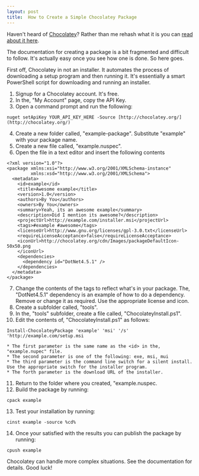 ```yaml
---
layout: post
title:  How to Create a Simple Chocolatey Package
---
```

Haven't heard of [Chocolatey](http://chocolatey.org)? Rather than me rehash what it is you can [read about it here](http://www.hanselman.com/blog/IsTheWindowsUserReadyForAptget.aspx).

The documentation for creating a package is a bit fragmented and difficult to follow. It's actually easy once you see how one is done. So here goes.

First off, Chocolatey in not an installer. It automates the process of downloading a setup program and then running it. It's essentially a smart PowerShell script for downloading and running an installer. 

  1. Signup for a Chocolatey account. It's free. 
  2. In the, "My Account" page, copy the API Key. 
  3. Open a command prompt and run the following: 
    
    nuget setApiKey YOUR_API_KEY_HERE -Source [http://chocolatey.org/](http://chocolatey.org/)

  4. Create a new folder called, "example-package". Substitute "example" with your package name.
  5. Create a new file called, "example.nuspec". 
  6. Open the file in a text editor and insert the following contents 
    
    <?xml version="1.0"?>
    <package xmlns:xsi="http://www.w3.org/2001/XMLSchema-instance" 
             xmlns:xsd="http://www.w3.org/2001/XMLSchema">
      <metadata>
        <id>example</id>
        <title>Awesome example</title>
        <version>1.0</version>
        <authors>By You</authors>
        <owners>By You</owners>
        <summary>Yeah, its an awesome example</summary>
        <description>Did I mention its awesome?</description>
        <projectUrl>http://example.com/installer.msi</projectUrl>
        <tags>#example #awesome</tags>
        <licenseUrl>http://www.gnu.org/licenses/gpl-3.0.txt</licenseUrl>
        <requireLicenseAcceptance>false</requireLicenseAcceptance>
        <iconUrl>http://chocolatey.org/cdn/Images/packageDefaultIcon-50x50.png
        </iconUrl>
        <dependencies>
          <dependency id="DotNet4.5.1" />
        </dependencies>
      </metadata>
    </package>

  7. Change the contents of the tags to reflect what's in your package. The, "DotNet4.5.1" dependency is an example of how to do a dependency. Remove or change it as required. Use the appropriate license and icon. 
  8. Create a subfolder called, "tools".
  9. In the, "tools" subfolder, create a file called, "ChocolateyInstall.ps1". 
  10. Edit the contents of, "ChocolateyInstall.ps1" as follows: 
    
    Install-ChocolateyPackage 'example' 'msi' '/s' 'http://example.com/setup.msi

    * The first parameter is the same name as the <id> in the, "example.nupec" file. 
    * The second parameter is one of the following: exe, msi, mui 
    * The third parameter is the command line switch for a silent install. Use the appropriate switch for the installer program. 
    * The forth parameter is the download URL of the installer. 
  11. Return to the folder where you created, "example.nuspec. 
  12. Build the package by running: 
    
    cpack example 

  13. Test your installation by running: 
    
    cinst example -source %cd%

  14. Once your satisfied with the results you can publish the package by running: 
    
    cpush example

Chocolatey can handle more complex situations. See the documentation for details. Good luck! 
